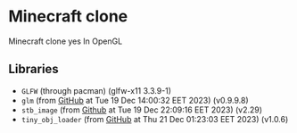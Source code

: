 
# Minecraft clone

Minecraft clone yes
In OpenGL

## Libraries

- `GLFW` (through pacman) (glfw-x11 3.3.9-1)
- `glm` (from [GitHub](https://github.com/g-truc/glm) at Tue 19 Dec 14:00:32 EET 2023) (v0.9.9.8)
- `stb_image` (from [Github](https://github.com/nothings/stb) at Tue 19 Dec 22:09:16 EET 2023) (v2.29)
- `tiny_obj_loader` (from [GitHub](https://github.com/tinyobjloader/tinyobjloader) at Thu 21 Dec 01:23:03 EET 2023) (v1.0.6)